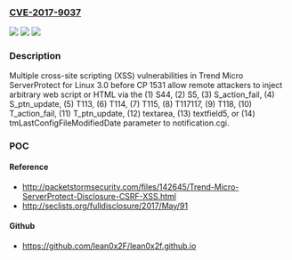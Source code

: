 ### [CVE-2017-9037](https://cve.mitre.org/cgi-bin/cvename.cgi?name=CVE-2017-9037)
![](https://img.shields.io/static/v1?label=Product&message=n%2Fa&color=blue)
![](https://img.shields.io/static/v1?label=Version&message=n%2Fa&color=blue)
![](https://img.shields.io/static/v1?label=Vulnerability&message=n%2Fa&color=brighgreen)

### Description

Multiple cross-site scripting (XSS) vulnerabilities in Trend Micro ServerProtect for Linux 3.0 before CP 1531 allow remote attackers to inject arbitrary web script or HTML via the (1) S44, (2) S5, (3) S_action_fail, (4) S_ptn_update, (5) T113, (6) T114, (7) T115, (8) T117117, (9) T118, (10) T_action_fail, (11) T_ptn_update, (12) textarea, (13) textfield5, or (14) tmLastConfigFileModifiedDate parameter to notification.cgi.

### POC

#### Reference
- http://packetstormsecurity.com/files/142645/Trend-Micro-ServerProtect-Disclosure-CSRF-XSS.html
- http://seclists.org/fulldisclosure/2017/May/91

#### Github
- https://github.com/lean0x2F/lean0x2f.github.io

